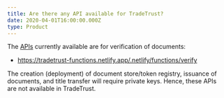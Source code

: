 ```yaml
---
title: Are there any API available for TradeTrust?
date: 2020-04-01T16:00:00.000Z
type: Product
---
```

The [APIs](https://github.com/TradeTrust/tradetrust-functions) currently available are for verification of documents: 

* <https://tradetrust-functions.netlify.app/.netlify/functions/verify>

The creation (deployment) of document store/token registry, issuance of documents, and title transfer will require private keys. Hence, these APIs are not available in TradeTrust.